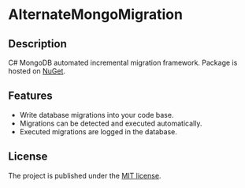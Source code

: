 # AlternateMongoMigration

## Description

C# MongoDB automated incremental migration framework. Package is hosted on [NuGet](https://www.nuget.org/packages/AlternateMongoMigration).

## Features

- Write database migrations into your code base. 
- Migrations can be detected and executed automatically.
- Executed migrations are logged in the database.

## License

The project is published under the [MIT license](LICENSE).
